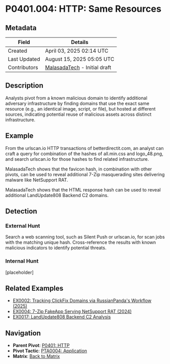# P0401.004: HTTP: Same Resources 

## Metadata
| Field          | Details                                      |
|----------------|----------------------------------------------|
| Created        | April 03, 2025 02:14 UTC                    |
| Last Updated   | August 15, 2025 05:05 UTC                    |
| Contributors   | [MalasadaTech](../contributors.md#malasadatech) - Initial draft |

## Description
Analysts pivot from a known malicious domain to identify additional adversary infrastructure by finding domains that use the exact same resource (e.g., an identical image, script, or file), but hosted at different sources, indicating potential reuse of malicious assets across distinct infrastructure.

## Example
From the urlscan.io HTTP transactions of betterdirectit.com, an analyst can craft a query for combination of the hashes of all.min.css and logo_48.png, and search urlscan.io for those hashes to find related infrastructure.

MalasadaTech shows that the favicon hash, in combination with other pivots, can be used to reveal additional 7-Zip masquerading sites delivering malware like NetSupport RAT.

MalasadaTech shows that the HTML response hash can be used to reveal additional LandUpdate808 Backend C2 domains.

## Detection

### External Hunt
Search a web scanning tool, such as Silent Push or urlscan.io, for scan jobs with the matching unique hash. Cross-reference the results with known malicious indicators to identify potential threats.

### Internal Hunt
[placeholder]

## Related Examples
- [EX0002: Tracking ClickFix Domains via RussianPanda's Workflow (2025)](../examples/EX0002.md)
- [EX0004: 7-Zip FakeApp Serving NetSupport RAT (2024)](../examples/EX0004.md)
- [EX0017: LandUpdate808 Backend C2 Analysis](../examples/EX0017.md)

## Navigation
- **Parent Pivot**: [P0401: HTTP](P0401.md)
- **Pivot Tactic**: [PTA0004: Application](../pivot-tactics/PTA0004/main.md)
- **Matrix**: [Back to Matrix](../matrix.md)